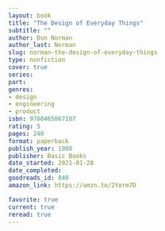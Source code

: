 ```yaml
---
layout: book
title: "The Design of Everyday Things"
subtitle: ""
author: Don Norman
author_last: Norman
slug: norman-the-design-of-everyday-things
type: nonfiction
cover: true
series: 
part: 
genres:
- design
- engineering
- product
isbn: 9780465067107
rating: 5
pages: 240
format: paperback
publish_year: 1988
publisher: Basic Books
date_started: 2021-01-28
date_completed: 
goodreads_id: 840
amazon_link: https://amzn.to/2Yorm7D

favorite: true
current: true
reread: true
---
```


